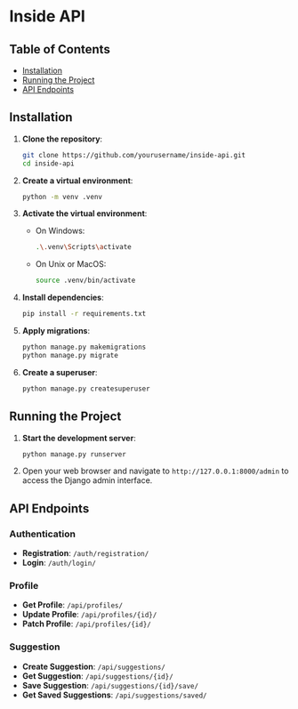 # Inside API

## Table of Contents

- [Installation](#installation)
- [Running the Project](#running-the-project)
- [API Endpoints](#api-endpoints)

## Installation

1. **Clone the repository**:

    ```bash
    git clone https://github.com/yourusername/inside-api.git
    cd inside-api
    ```

2. **Create a virtual environment**:

    ```bash
    python -m venv .venv
    ```

3. **Activate the virtual environment**:

    - On Windows:

        ```bash
        .\.venv\Scripts\activate
        ```

    - On Unix or MacOS:

        ```bash
        source .venv/bin/activate
        ```

4. **Install dependencies**:

    ```bash
    pip install -r requirements.txt
    ```

5. **Apply migrations**:

    ```bash
    python manage.py makemigrations
    python manage.py migrate
    ```

6. **Create a superuser**:

    ```bash
    python manage.py createsuperuser
    ```

## Running the Project

1. **Start the development server**:

    ```bash
    python manage.py runserver
    ```

2. Open your web browser and navigate to `http://127.0.0.1:8000/admin` to access the Django admin interface.

## API Endpoints

### Authentication

- **Registration**: `/auth/registration/`
- **Login**: `/auth/login/`

### Profile

- **Get Profile**: `/api/profiles/`
- **Update Profile**: `/api/profiles/{id}/`
- **Patch Profile**: `/api/profiles/{id}/`

### Suggestion

- **Create Suggestion**: `/api/suggestions/`
- **Get Suggestion**: `/api/suggestions/{id}/`
- **Save Suggestion**: `/api/suggestions/{id}/save/`
- **Get Saved Suggestions**: `/api/suggestions/saved/`

